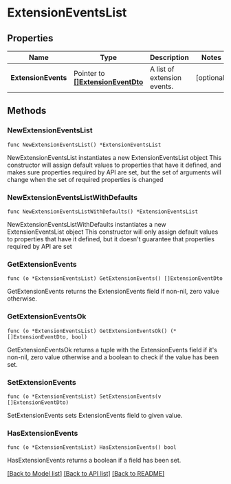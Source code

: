 # ExtensionEventsList

## Properties

Name | Type | Description | Notes
------------ | ------------- | ------------- | -------------
**ExtensionEvents** | Pointer to [**[]ExtensionEventDto**](ExtensionEventDto.md) | A list of extension events. | [optional] 

## Methods

### NewExtensionEventsList

`func NewExtensionEventsList() *ExtensionEventsList`

NewExtensionEventsList instantiates a new ExtensionEventsList object
This constructor will assign default values to properties that have it defined,
and makes sure properties required by API are set, but the set of arguments
will change when the set of required properties is changed

### NewExtensionEventsListWithDefaults

`func NewExtensionEventsListWithDefaults() *ExtensionEventsList`

NewExtensionEventsListWithDefaults instantiates a new ExtensionEventsList object
This constructor will only assign default values to properties that have it defined,
but it doesn't guarantee that properties required by API are set

### GetExtensionEvents

`func (o *ExtensionEventsList) GetExtensionEvents() []ExtensionEventDto`

GetExtensionEvents returns the ExtensionEvents field if non-nil, zero value otherwise.

### GetExtensionEventsOk

`func (o *ExtensionEventsList) GetExtensionEventsOk() (*[]ExtensionEventDto, bool)`

GetExtensionEventsOk returns a tuple with the ExtensionEvents field if it's non-nil, zero value otherwise
and a boolean to check if the value has been set.

### SetExtensionEvents

`func (o *ExtensionEventsList) SetExtensionEvents(v []ExtensionEventDto)`

SetExtensionEvents sets ExtensionEvents field to given value.

### HasExtensionEvents

`func (o *ExtensionEventsList) HasExtensionEvents() bool`

HasExtensionEvents returns a boolean if a field has been set.


[[Back to Model list]](../README.md#documentation-for-models) [[Back to API list]](../README.md#documentation-for-api-endpoints) [[Back to README]](../README.md)


